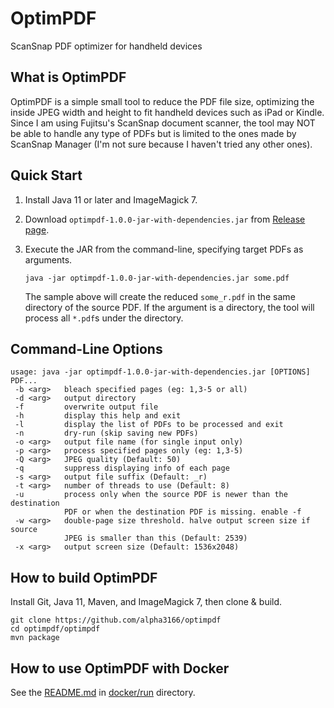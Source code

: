 # OptimPDF

ScanSnap PDF optimizer for handheld devices

## What is OptimPDF

OptimPDF is a simple small tool to reduce the PDF file size, optimizing the inside JPEG width and height to fit handheld devices such as iPad or Kindle. Since I am using Fujitsu's ScanSnap document scanner, the tool may NOT be able to handle any type of PDFs but is limited to the ones made by ScanSnap Manager (I'm not sure because I haven't tried any other ones).

## Quick Start

1. Install Java 11 or later and ImageMagick 7.

2. Download `optimpdf-1.0.0-jar-with-dependencies.jar` from [Release page](https://github.com/alpha3166/optimpdf/releases).

3. Execute the JAR from the command-line, specifying target PDFs as arguments.

       java -jar optimpdf-1.0.0-jar-with-dependencies.jar some.pdf

   The sample above will create the reduced `some_r.pdf` in the same directory of the source PDF. If the argument is a directory, the tool will process all `*.pdf`s under the directory.

## Command-Line Options

    usage: java -jar optimpdf-1.0.0-jar-with-dependencies.jar [OPTIONS] PDF...
     -b <arg>   bleach specified pages (eg: 1,3-5 or all)
     -d <arg>   output directory
     -f         overwrite output file
     -h         display this help and exit
     -l         display the list of PDFs to be processed and exit
     -n         dry-run (skip saving new PDFs)
     -o <arg>   output file name (for single input only)
     -p <arg>   process specified pages only (eg: 1,3-5)
     -Q <arg>   JPEG quality (Default: 50)
     -q         suppress displaying info of each page
     -s <arg>   output file suffix (Default: _r)
     -t <arg>   number of threads to use (Default: 8)
     -u         process only when the source PDF is newer than the destination
                PDF or when the destination PDF is missing. enable -f
     -w <arg>   double-page size threshold. halve output screen size if source
                JPEG is smaller than this (Default: 2539)
     -x <arg>   output screen size (Default: 1536x2048)

## How to build OptimPDF

Install Git, Java 11, Maven, and ImageMagick 7, then clone & build.

    git clone https://github.com/alpha3166/optimpdf
    cd optimpdf/optimpdf
    mvn package

## How to use OptimPDF with Docker

See the [README.md](docker/run/README.md) in [docker/run](docker/run) directory.
